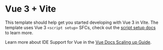 # Vue 3 + Vite

This template should help get you started developing with Vue 3 in Vite. The template uses Vue 3 `<script setup>` SFCs, check out the [script setup docs](https://v3.vuejs.org/api/sfc-script-setup.html#sfc-script-setup) to learn more.

Learn more about IDE Support for Vue in the [Vue Docs Scaling up Guide](https://vuejs.org/guide/scaling-up/tooling.html#ide-support).

 <!-- 
    /src
        ├── /views / 主要
        │    ├── Home.vue             # Home 頁面
        │    ├── About.vue            # About 頁面
        │    ├── ProjectList.vue      # 專案列表頁
        │    ├── ProjectDetail.vue    # 專案詳細頁
        ├── /components / 元件
        │    ├── Project.vue          # 單一專案元件     
        ├── /layouts / 共用版型
        │    ├── Footer.vue
        │    ├── Header.vue
        ├── /router / 路由
        │    ├── index.js
        ├── /assets / 樣式圖片
        │    ├── projectimg          # 專案圖片
        │    ├── favicon.ico         # ico
        │    ├── styles.sass         # sass        
        ├── /css
        │    ├── reset.css           
        ├── /data /
        │    ├── projects.js   #存放專案資訊
        ├── App.vue                  
        ├── index.html

  -->
